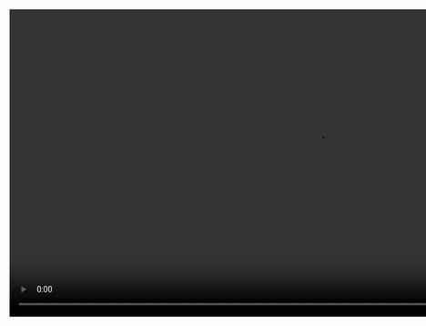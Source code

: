 <!-- <p align="center">
  <a href="https://www.finstreet.de">
    <img src="https://github.com/finstreet/.github/blob/main/profile/assets/fintreet-image.webm" alt="finstreet." />
  </a>
</p> -->

<video src='https://www.finstreet.de/wp-content/uploads/2020/12/fintreet-master-final-v2_2.mp4' width=1080 loop muted autoplay />

<p align="center">
<a href="https://www.finstreet.de" target="_blank">Website</a> 🌐
|
<a href="https://https://www.finstreet.de/karriere" target="_blank">Open Positions</a> 💼
</p>

